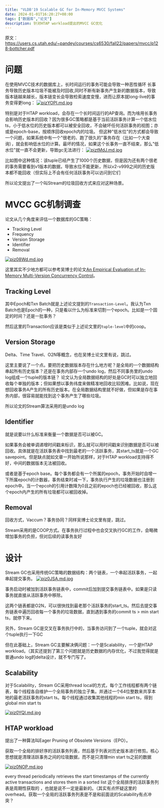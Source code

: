 ```yaml
---
title: "VLDB'19 Scalable GC for In-Memory MVCC Systems"
date: 2024-01-01T16:20:27+08:00
tags: ["数据库","论文"]
description: 针对HTAP workload提出的MVCC GC优化
---
```

原文：https://users.cs.utah.edu/~pandey/courses/cs6530/fall22/papers/mvcc/p128-bottcher.pdf

# 问题
在使用MVCC技术的数据库上，长时间运行的事务可能会导致一种恶性循环
长事务导致历史版本垃圾不能被及时回收,同时不断有新事务产生新的数据版本，导致版本链越来越长，版本链变长会导致检索速度变慢，进而让原本就long-live的事务变得更long：
[![pizYOPI.md.jpg](https://s11.ax1x.com/2024/01/06/pizYOPI.md.jpg)](https://imgse.com/i/pizYOPI)


特别是对于HTAP workload，会存在一个长时间运行的AP查询。而为啥用长事务会影响历史版本的回收？因为很多GC策略都是基于当前活跃事务计算一个低水位ts，小于低水位的历史版本都可以被安全回收，不会破坏任何活跃事务的视图；亦或是epoch-base，按顺序回收epoch内的垃圾。
但这种"低水位"的方式都会导致一个问题，如果系统中有一个"很老的、跑了很久的"事务存在（比如一个大查询），就会影响低水位的计算。最坏的情况，如果这个长事务一直不结束，那么"低水位"就一直不会更新，导致gc无法进行：
[![piztMdJ.md.jpg](https://s11.ax1x.com/2024/01/06/piztMdJ.md.jpg)](https://imgse.com/i/piztMdJ)

比如图中这种情况：该tuple已经产生了1000个历史数据，但是因为还有两个很老的事务需要看到v1版本的数据，导致水位不能更新，所以v2-v999之间的历史版本都不能回收（但实际上不会有任何活跃事务可以访问到它们

所以论文提出了一个叫Stream的垃圾回收方式来应对这种场景。

# MVCC GC机制调查

论文从几个角度来评估一个数据库的GC策略：
- Tracking Level
- Frequency
- Version Storage
- Identifier
- Removal

[![piz08Wd.md.jpg](https://s11.ax1x.com/2024/01/06/piz08Wd.md.jpg)](https://imgse.com/i/piz08Wd)

这里其实不少地方都可以参考吴博士的论文[An Empirical Evaluation of In-Memory Multi-Version Concurrency Control](https://15721.courses.cs.cmu.edu/spring2019/papers/03-mvcc1/wu-vldb2017.pdf)。

## Tracking Level

其中Epoch和Txn Batch就是上述论文提到的`Transaction-Level`。我认为Txn Batch也是Epoch的一种，只是看以什么为标准来切割一个epoch。比如是一个固定的时间？还是一批事务？

然后这里的Transaction应该是类似于上述论文里的`tuple-level`中的coop。

## Version Storage
Delta、Time Travel、O2N等概念，也在吴博士论文里有说，跳过。

这里主要说了一个点。要把历史数据版本存在什么地方呢？是全局的一个数据结构串起所有历史版本？还是在事务内部存一个undo log，然后不同事务里的undo log组成一个tuple的版本链？
论文认为全局数据结构的好处是GC时可以独立地回收每个单独的版本；但如果想以事务纬度来做精准地回收比较困难。比如说，现在想回收事务A产生的所有历史版本。在全局数据结构里就不好做，但如果是存在事务内部，很容易就能找到这个事务产生了哪些垃圾。

所以论文的Stream算法采用的是undo log

## Identifier
就是说要以什么标准来衡量一个数据是否可以被GC。

如果事务会被单调递增时间戳来标识，那么就可以用时间戳来识别数据是否可以被回收。具体就是在活跃事务表中找到最老的一个活跃事务，其start_ts就是一个GC savepoint。但是缺点就如文章一开始所说那样，对于HTAP workload支持得不好，中间的数据版本无法被回收。

或者是基于epoch base。每个事务都会有一个所属的epoch，事务开始时自增一下所属epoch的计数器，事务结束时减一下，事务执行产生的垃圾数据也注册到epoch中。当一个epcoh的引用计数降为0且之前的epoch也已经被回收，那么这个epoch内产生的所有垃圾都可以被回收掉。

## Removal
回收方式，Vaccum？事务协同？同样吴博士论文里有提，跳过。

Stream采用的是COOP方式。在事务执行过程中也会交叉执行GC的工作，会略微增加事务的负担，但对后续的读事务友好

# 设计
Stream GC也采用传统GC策略的数据结构：两个链表，一个串起活跃事务，一起串起提交事务。
[![piz0JSA.md.jpg](https://s11.ax1x.com/2024/01/06/piz0JSA.md.jpg)](https://imgse.com/i/piz0JSA)

事务启动时被加到活跃事务链表中，commit后加到提交事务链表中。如果是只读事务就直接从活跃事务中移除。

这两个链表都是O2N，可以很快找到最老那个活跃事务的start_ts。然后去提交事务链表中遍历回收每一个事务的垃圾数据，直到遇到事务的commit ts > min start ts，就停下来。

另外，Stream GC是交叉在事务执行中的，当事务访问到了一个tuple，就会对这个tuple执行一下GC

但在此基础上，Stream GC主要解决俩问题：一个是Scalability，一个是HTAP workload。（其实还提到了第三个问题就是历史数据的内存优化，不过我觉得就是普通undo log的delta设计，就不专门写了。

## Scalability
对于Scalability，Stream GC采用thread local的方式，每个工作线程都有两个链表，每个线程各自维护一个全局事务的独立子集。并通过一个64位整数来共享本地的最老活跃事务的start ts。每个线程通过收集其他线程的min start ts，得到global min start ts

[![piz0YQI.md.jpg](https://s11.ax1x.com/2024/01/06/piz0YQI.md.jpg)](https://imgse.com/i/piz0YQI)
## HTAP workload
提出了一种算法叫Eager Pruning of Obsolete Versions（EPO）。

获取一个全局的排好序的活跃事务列表，然后基于列表对历史版本进行修剪。核心思想就是清理活跃事务之间的垃圾数据，而不是只清理min start ts之前的数据

[![piz0NOP.md.jpg](https://s11.ax1x.com/2024/01/06/piz0NOP.md.jpg)](https://imgse.com/i/piz0NOP)

every thread periodically retrieves the start timestamps of the currently active transactions and stores them in a sorted list
这个全局排序的活跃事务列表是周期性获取的 ，也就是说不一定是最新的。（其实有点怀疑这里的overhead。获取一个全局的活跃事务列表是不是和前面说的Scalability有点冲突？

